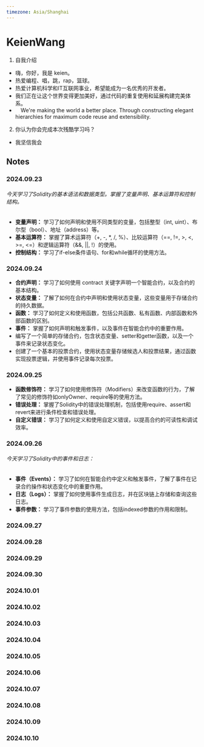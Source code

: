 ```yaml
---
timezone: Asia/Shanghai
---
```


# KeienWang

1. 自我介绍
  - 嗨，你好，我是 keien。
  - 热爱编程、唱，跳，rap，篮球。
  - 热爱计算机科学和IT互联网事业，希望能成为一名优秀的开发者。
  - 我们正在让这个世界变得更加美好，通过代码的重复使用和延展构建完美体系。
  -  We're making the world a better place. Through constructing elegant hierarchies for maximum code reuse and extensibility.

2. 你认为你会完成本次残酷学习吗？
  - 我坚信我会
## Notes

<!-- Content_START -->

### 2024.09.23

###### 今天学习了Solidity的基本语法和数据类型。掌握了变量声明、基本运算符和控制结构。
- **变量声明：** 学习了如何声明和使用不同类型的变量，包括整型（int, uint）、布尔型（bool）、地址（address）等。
- **基本运算符：** 掌握了算术运算符（+, -, *, /, %）、比较运算符（==, !=, >, <, >=, <=）和逻辑运算符（&&, ||, !）的使用。
- **控制结构：** 学习了if-else条件语句、for和while循环的使用方法。

### 2024.09.24
- **合约声明：** 学习了如何使用 contract 关键字声明一个智能合约，以及合约的基本结构。
- **状态变量：** 了解了如何在合约中声明和使用状态变量，这些变量用于存储合约的持久数据。
- **函数：** 学习了如何定义和使用函数，包括公共函数、私有函数、内部函数和外部函数的区别。
- **事件：** 掌握了如何声明和触发事件，以及事件在智能合约中的重要作用。
- 编写了一个简单的存储合约，包含状态变量、setter和getter函数，以及一个事件来记录状态变化。
- 创建了一个基本的投票合约，使用状态变量存储候选人和投票结果，通过函数实现投票逻辑，并使用事件记录每次投票。

### 2024.09.25

- **函数修饰符：** 学习了如何使用修饰符（Modifiers）来改变函数的行为，了解了常见的修饰符如onlyOwner、require等的使用方法。
- **错误处理：** 掌握了Solidity中的错误处理机制，包括使用require、assert和revert来进行条件检查和错误处理。
- **自定义错误：** 学习了如何定义和使用自定义错误，以提高合约的可读性和调试效率。

### 2024.09.26
###### 今天学习了Solidity中的事件和日志：
- **事件（Events）：** 学习了如何在智能合约中定义和触发事件，了解了事件在记录合约操作和状态变化中的重要作用。
- **日志（Logs）：** 掌握了如何使用事件生成日志，并在区块链上存储和查询这些日志。
- **事件参数：** 学习了事件参数的使用方法，包括indexed参数的作用和限制。

### 2024.09.27

### 2024.09.28

### 2024.09.29

### 2024.09.30

### 2024.10.01

### 2024.10.02

### 2024.10.03

### 2024.10.04

### 2024.10.05

### 2024.10.06

### 2024.10.07

### 2024.10.08

### 2024.10.09

### 2024.10.10


<!-- Content_END -->